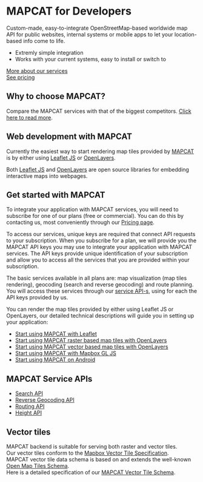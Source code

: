 # MAPCAT for Developers

Custom-made, easy-to-integrate OpenStreetMap-based worldwide map API for public websites, internal systems or mobile apps to let your location-based info come to life.
- Extremly simple integration
- Works with your current systems, easy to install or switch to

[More about our services](https://www.mapcat.com/services/)  
[See pricing](https://www.mapcat.com/planpricing/)

## Why to choose MAPCAT?

Compare the MAPCAT services with that of the biggest competitors. [Click here to read more](development-comparison/index.md).

## Web development with MAPCAT

Currently the easiest way to start rendering map tiles provided by [MAPCAT](https://mapcat.com) is by either using [Leaflet JS](http://leafletjs.com) or [OpenLayers](http://openlayers.org).

Both [Leaflet JS](http://leafletjs.com) and [OpenLayers](http://openlayers.org) are open source libraries for embedding interactive maps into webpages.

## Get started with MAPCAT

To integrate your application with MAPCAT services, you will need to subscribe for one of our plans (free or commercial). You can do this by contacting us, most conveniently through our [Pricing page](https://www.mapcat.com/planpricing/).

To access our services, unique keys are required that connect API requests to your subscription. When you subscribe for a plan, we will provide you the MAPCAT API keys you may use to integrate your application with MAPCAT services. The API keys provide unique identification of your subscription and allow you to access all the services that you are provided within your subscription.

The basic services available in all plans are: map visualization (map tiles rendering), geocoding (search and reverse geocoding) and route planning. You will access these services through our [service API-s](./index.html#mapcat-service-apis), using for each the API keys provided by us.

You can render the map tiles provided by either using Leaflet JS or OpenLayers, our detailed technical descriptions will guide you in setting up your application:

* [Start using MAPCAT with Leaflet](development-frameworks/leaflet.md)
* [Start using MAPCAT raster based map tiles with OpenLayers](development-frameworks/openlayers.md)
* [Start using MAPCAT vector based map tiles with OpenLayers](development-frameworks/openlayers_vt.md)
* [Start using MAPCAT with Mapbox GL JS](development-frameworks/mapbox.md)
* [Start using MAPCAT on Android](development-frameworks/mapbox_android.md)

## MAPCAT Service APIs

* [Search API](./services/search.md)
* [Reverse Geocoding API](./services/reverse-geocoding.md)
* [Routing API](./services/routing.md)
* [Height API](./services/height.md)

## Vector tiles

MAPCAT backend is suitable for serving both raster and vector tiles.  
Our vector tiles conform to the [Mapbox Vector Tile Specification](https://www.mapbox.com/vector-tiles/specification/).  
MAPCAT vector tile data schema is based on and extends the well-known [Open Map Tiles Schema](https://openmaptiles.org/schema/).  
Here is a detailed specification of our [MAPCAT Vector Tile Schema](./vt-spec/vt-spec-01.md).
